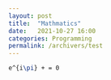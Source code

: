```yaml
---
layout: post
title:  "Mathmatics"
date:   2021-10-27 16:00
categories: Programming
permalink: /archivers/test
---
```


```LaTex
e^{i\pi} + = 0
```
